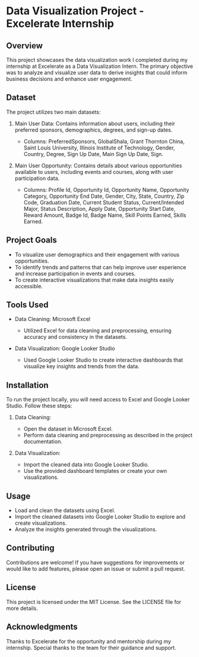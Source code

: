 
# Data Visualization Project - Excelerate Internship

## Overview

This project showcases the data visualization work I completed during my internship at Excelerate as a Data Visualization Intern. The primary objective was to analyze and visualize user data to derive insights that could inform business decisions and enhance user engagement.

## Dataset

The project utilizes two main datasets:

1. Main User Data: Contains information about users, including their preferred sponsors, demographics, degrees, and sign-up dates.
   - Columns: PreferredSponsors, GlobalShala, Grant Thornton China, Saint Louis University, Illinois Institute of Technology, Gender, Country, Degree, Sign Up Date, Main Sign Up Date, Sign.

2. Main User Opportunity: Contains details about various opportunities available to users, including events and courses, along with user participation data.
   - Columns: Profile Id, Opportunity Id, Opportunity Name, Opportunity Category, Opportunity End Date, Gender, City, State, Country, Zip Code, Graduation Date, Current Student Status, Current/Intended Major, Status Description, Apply Date, Opportunity Start Date, Reward Amount, Badge Id, Badge Name, Skill Points Earned, Skills Earned.

## Project Goals

- To visualize user demographics and their engagement with various opportunities.
- To identify trends and patterns that can help improve user experience and increase participation in events and courses.
- To create interactive visualizations that make data insights easily accessible.

## Tools Used

- Data Cleaning: Microsoft Excel
  - Utilized Excel for data cleaning and preprocessing, ensuring accuracy and consistency in the datasets.
  
- Data Visualization: Google Looker Studio
  - Used Google Looker Studio to create interactive dashboards that visualize key insights and trends from the data.

## Installation

To run the project locally, you will need access to Excel and Google Looker Studio. Follow these steps:

1. Data Cleaning:
   - Open the dataset in Microsoft Excel.
   - Perform data cleaning and preprocessing as described in the project documentation.

2. Data Visualization:
   - Import the cleaned data into Google Looker Studio.
   - Use the provided dashboard templates or create your own visualizations.

## Usage

- Load and clean the datasets using Excel.
- Import the cleaned datasets into Google Looker Studio to explore and create visualizations.
- Analyze the insights generated through the visualizations.

## Contributing

Contributions are welcome! If you have suggestions for improvements or would like to add features, please open an issue or submit a pull request.

## License

This project is licensed under the MIT License. See the LICENSE file for more details.

## Acknowledgments

Thanks to Excelerate for the opportunity and mentorship during my internship. Special thanks to the team for their guidance and support.

